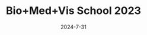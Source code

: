 ---
title: "Bio+Med+Vis School 2023"
date: 2024-7-31
featured: true
school: true
weight: 3
layout: announcement
description: Check out the content of the previous year, Bio+Med+Vis Spring School 2023.
link: https://biomedvis.github.io/2023/
---